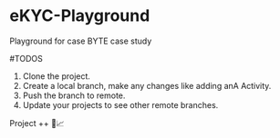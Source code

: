 # eKYC-Playground
Playground for case BYTE case study


#TODOS
1. Clone the project.
2. Create a local branch, make any changes like adding anA Activity.
3. Push the branch to remote.
4. Update your projects to see other remote branches.


Project ++ 🚀📈